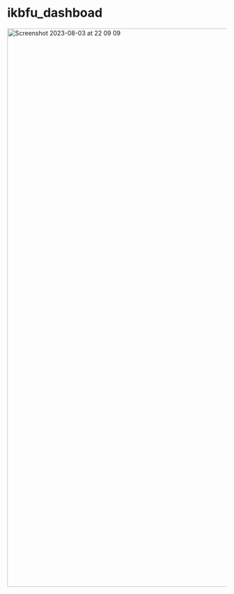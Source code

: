 # ikbfu_dashboad
<img width="1280" alt="Screenshot 2023-08-03 at 22 09 09" src="https://github.com/killjoy15/ikbfu_bashboad/assets/88670045/1b94c9ae-b293-4728-9ca6-759535bb4b1e">
